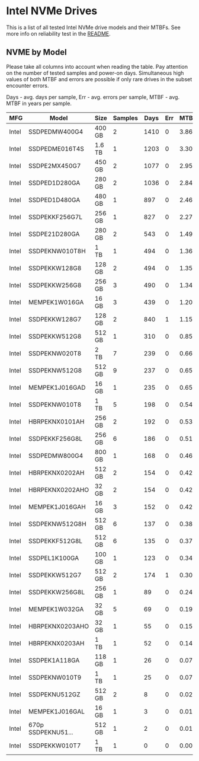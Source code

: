 Intel NVMe Drives
=================

This is a list of all tested Intel NVMe drive models and their MTBFs. See more
info on reliability test in the [README](https://github.com/bsdhw/SMART).

NVME by Model
------------

Please take all columns into account when reading the table. Pay attention on the
number of tested samples and power-on days. Simultaneous high values of both MTBF
and errors are possible if only rare drives in the subset encounter errors.

Days - avg. days per sample,
Err  - avg. errors per sample,
MTBF - avg. MTBF in years per sample.

| MFG       | Model              | Size   | Samples | Days  | Err   | MTBF |
|-----------|--------------------|--------|---------|-------|-------|------|
| Intel     | SSDPEDMW400G4      | 400 GB | 2       | 1410  | 0     | 3.86   |
| Intel     | SSDPEDME016T4S     | 1.6 TB | 1       | 1203  | 0     | 3.30   |
| Intel     | SSDPE2MX450G7      | 450 GB | 2       | 1077  | 0     | 2.95   |
| Intel     | SSDPED1D280GA      | 280 GB | 2       | 1036  | 0     | 2.84   |
| Intel     | SSDPED1D480GA      | 480 GB | 1       | 897   | 0     | 2.46   |
| Intel     | SSDPEKKF256G7L     | 256 GB | 1       | 827   | 0     | 2.27   |
| Intel     | SSDPE21D280GA      | 280 GB | 2       | 543   | 0     | 1.49   |
| Intel     | SSDPEKNW010T8H     | 1 TB   | 1       | 494   | 0     | 1.36   |
| Intel     | SSDPEKKW128G8      | 128 GB | 2       | 494   | 0     | 1.35   |
| Intel     | SSDPEKKW256G8      | 256 GB | 3       | 490   | 0     | 1.34   |
| Intel     | MEMPEK1W016GA      | 16 GB  | 3       | 439   | 0     | 1.20   |
| Intel     | SSDPEKKW128G7      | 128 GB | 2       | 840   | 1     | 1.15   |
| Intel     | SSDPEKKW512G8      | 512 GB | 1       | 310   | 0     | 0.85   |
| Intel     | SSDPEKNW020T8      | 2 TB   | 7       | 239   | 0     | 0.66   |
| Intel     | SSDPEKNW512G8      | 512 GB | 9       | 237   | 0     | 0.65   |
| Intel     | MEMPEK1J016GAD     | 16 GB  | 1       | 235   | 0     | 0.65   |
| Intel     | SSDPEKNW010T8      | 1 TB   | 5       | 198   | 0     | 0.54   |
| Intel     | HBRPEKNX0101AH     | 256 GB | 2       | 192   | 0     | 0.53   |
| Intel     | SSDPEKKF256G8L     | 256 GB | 6       | 186   | 0     | 0.51   |
| Intel     | SSDPEDMW800G4      | 800 GB | 1       | 168   | 0     | 0.46   |
| Intel     | HBRPEKNX0202AH     | 512 GB | 2       | 154   | 0     | 0.42   |
| Intel     | HBRPEKNX0202AHO    | 32 GB  | 2       | 154   | 0     | 0.42   |
| Intel     | MEMPEK1J016GAH     | 16 GB  | 3       | 152   | 0     | 0.42   |
| Intel     | SSDPEKNW512G8H     | 512 GB | 6       | 137   | 0     | 0.38   |
| Intel     | SSDPEKKF512G8L     | 512 GB | 6       | 135   | 0     | 0.37   |
| Intel     | SSDPEL1K100GA      | 100 GB | 1       | 123   | 0     | 0.34   |
| Intel     | SSDPEKKW512G7      | 512 GB | 2       | 174   | 1     | 0.30   |
| Intel     | SSDPEKKW256G8L     | 256 GB | 1       | 89    | 0     | 0.24   |
| Intel     | MEMPEK1W032GA      | 32 GB  | 5       | 69    | 0     | 0.19   |
| Intel     | HBRPEKNX0203AHO    | 32 GB  | 1       | 55    | 0     | 0.15   |
| Intel     | HBRPEKNX0203AH     | 1 TB   | 1       | 52    | 0     | 0.14   |
| Intel     | SSDPEK1A118GA      | 118 GB | 1       | 26    | 0     | 0.07   |
| Intel     | SSDPEKNW010T9      | 1 TB   | 1       | 25    | 0     | 0.07   |
| Intel     | SSDPEKNU512GZ      | 512 GB | 2       | 8     | 0     | 0.02   |
| Intel     | MEMPEK1J016GAL     | 16 GB  | 1       | 3     | 0     | 0.01   |
| Intel     | 670p SSDPEKNU51... | 512 GB | 1       | 2     | 0     | 0.01   |
| Intel     | SSDPEKKW010T7      | 1 TB   | 1       | 0     | 0     | 0.00   |

